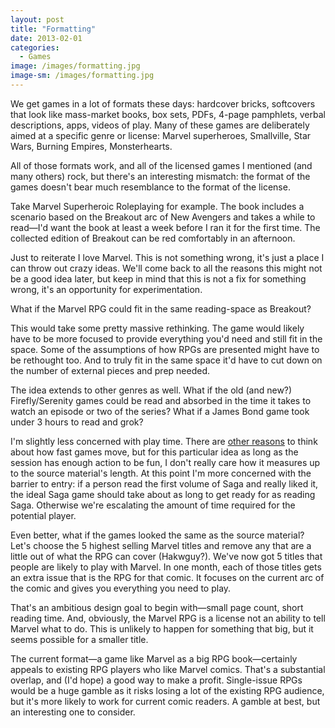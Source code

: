 ```yaml
---
layout: post
title: "Formatting"
date: 2013-02-01
categories:
  - Games
image: /images/formatting.jpg
image-sm: /images/formatting.jpg
---
```

We get games in a lot of formats these days: hardcover bricks, softcovers that look like mass-market books, box sets, PDFs, 4-page pamphlets, verbal descriptions, apps, videos of play. Many of these games are deliberately aimed at a specific genre or license: Marvel superheroes, Smallville, Star Wars, Burning Empires, Monsterhearts.

All of those formats work, and all of the licensed games I mentioned (and many others) rock, but there's an interesting mismatch: the format of the games doesn't bear much resemblance to the format of the license.

Take Marvel Superheroic Roleplaying for example. The book includes a scenario based on the Breakout arc of New Avengers and takes a while to read—I'd want the book at least a week before I ran it for the first time. The collected edition of Breakout can be red comfortably in an afternoon.

Just to reiterate  I love Marvel. This is not something wrong, it's just a place I can throw out crazy ideas. We'll come back to all the reasons this might not be a good idea later, but keep in mind that this is not a fix for something wrong, it's an opportunity for experimentation.

What if the Marvel RPG could fit in the same reading-space as Breakout?

This would take some pretty massive rethinking. The game would likely have to be more focused to provide everything you'd need and still fit in the space. Some of the assumptions of how RPGs are presented might have to be rethought too. And to truly fit in the same space it'd have to cut down on the number of external pieces and prep needed.

The idea extends to other genres as well. What if the old (and new?) Firefly/Serenity games could be read and absorbed in the time it takes to watch an episode or two of the series? What if a James Bond game took under 3 hours to read and grok?

I'm slightly less concerned with play time. There are [other reasons](http://www.latorra.org/2013/01/10/business-time/) to think about how fast games move, but for this particular idea as long as the session has enough action to be fun, I don't really care how it measures up to the source material's length. At this point I'm more concerned with the barrier to entry: if a person read the first volume of Saga and really liked it, the ideal Saga game should take about as long to get ready for as reading Saga. Otherwise we're escalating the amount of time required for the potential player.

Even better, what if the games looked the same as the source material? Let's choose the 5 highest selling Marvel titles and remove any that are a little out of what the RPG can cover (Hakwguy?). We've now got 5 titles that people are likely to play with Marvel. In one month, each of those titles gets an extra issue that is the RPG for that comic. It focuses on the current arc of the comic and gives you everything you need to play.

That's an ambitious design goal to begin with—small page count, short reading time. And, obviously, the Marvel RPG is a license not an ability to tell Marvel what to do. This is unlikely to happen for something that big, but it seems possible for a smaller title.

The current format—a game like Marvel as a big RPG book—certainly appeals to existing RPG players who like Marvel comics. That's a substantial overlap, and (I'd hope) a good way to make a profit. Single-issue RPGs would be a huge gamble as it risks losing a lot of the existing RPG audience, but it's more likely to work for current comic readers. A gamble at best, but an interesting one to consider.